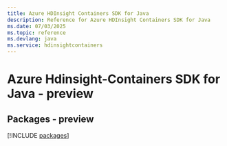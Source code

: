 ```yaml
---
title: Azure HDInsight Containers SDK for Java
description: Reference for Azure HDInsight Containers SDK for Java
ms.date: 07/03/2025
ms.topic: reference
ms.devlang: java
ms.service: hdinsightcontainers
---
```

# Azure Hdinsight-Containers SDK for Java - preview
## Packages - preview
[!INCLUDE [packages](hdinsight-containers-index.md)]